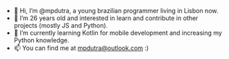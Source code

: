 - 👋 Hi, I’m @mpdutra, a young brazilian programmer living in Lisbon now. 
- 👀 I’m 26 years old and interested in learn and contribute in other projects (mostly JS and Python).
- 🌱 I’m currently learning Kotlin for mobile development and increasing my Python knowledge.
- 📫 You can find me at mpdutra@outlook.com :)
